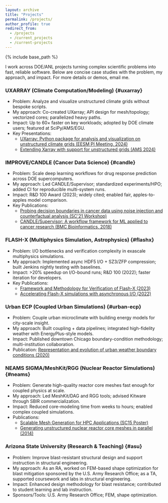```yaml
---
layout: archive
title: "Projects"
permalink: /projects/
author_profile: true
redirect_from:
  - /projects
  - /current_projects
  - /current-projects
---
```


{% include base_path %}

I work across DOE/ANL projects turning complex scientific problems into fast, reliable software. Below are concise case studies with the problem, my approach, and impact. For more details or demos, email me.

### UXARRAY (Climate Computation/Modeling) {#uxarray}
- Problem: Analyze and visualize unstructured climate grids without bespoke scripts.
- My approach: Co-created UXarray; API design for mesh/topology; vectorized cores; parallelized heavy paths.
- Impact: Up to 60× faster on key workloads; adopted by DOE climate users; featured at SciPy/AMS/EGU.
- Key Presentations:
  - [UXarray: Python package for analysis and visualization on unstructured climate grids (EESM PI Meeting, 2024)](https://climatemodeling.science.energy.gov/presentations/uxarray-python-package-analysis-and-visualization-model-output-unstructured-climate)
  - [Extending Xarray with support for unstructured grids (AMS 2024)](https://ams.confex.com/ams/104ANNUAL/meetingapp.cgi/Paper/434638)

### IMPROVE/CANDLE (Cancer Data Science) {#candle}
- Problem: Scale deep learning workflows for drug response prediction across DOE supercomputers.
- My approach: Led CANDLE/Supervisor; standardized experiments/HPO; added CI for reproducible multi-system runs.
- Impact: R&D 100 Award (2023); widely cited; enabled fair, apples-to-apples model comparison.
- Key Publications:
  - [Probing decision boundaries in cancer data using noise injection and counterfactual analysis (SC'21 Workshop)](https://web.cels.anl.gov/~woz/papers/Counterfactuals_2021.pdf)
  - [CANDLE/Supervisor: A workflow framework for ML applied to cancer research (BMC Bioinformatics, 2018)](https://link.springer.com/article/10.1186/s12859-018-2508-4)

### FLASH-X (Multiphysics Simulation, Astrophysics) {#flashx}
- Problem: I/O bottlenecks and verification complexity in exascale multiphysics simulations.
- My approach: Implemented async HDF5 I/O + SZ3/ZFP compression; built Jenkins nightly testing with baselines.
- Impact: >20% speedup on I/O-bound runs; R&D 100 (2022); faster iteration for developers.
- Key Publications:
  - [Framework and Methodology for Verification of Flash-X (2023)](https://ieeexplore.ieee.org/abstract/document/10487352)
  - [Accelerating Flash-X simulations with asynchronous I/O (2022)](https://ieeexplore.ieee.org/abstract/document/10026923)

### Urban ECP (Coupled Urban Simulations) {#urban-ecp}
- Problem: Couple urban microclimate with building energy models for city-scale insight.
- My approach: Built coupling + data pipelines; integrated high-fidelity weather with EnergyPlus-style models.
- Impact: Published downtown Chicago boundary-condition methodology; multi-institution collaboration.
- Publication: [Representation and evolution of urban weather boundary conditions (2020)](https://www.tandfonline.com/doi/abs/10.1080/19401493.2018.1534275)

### NEAMS SIGMA/MeshKit/RGG (Nuclear Reactor Simulations) {#neams}
- Problem: Generate high-quality reactor core meshes fast enough for coupled physics at scale.
- My approach: Led MeshKit/DAG and RGG tools; advised Kitware through SBIR commercialization.
- Impact: Reduced core-modeling time from weeks to hours; enabled complex coupled simulations.
- Publications:
  - [Scalable Mesh Generation for HPC Applications (SC15 Poster)](https://sc15.supercomputing.org/sites/all/themes/SC15images/tech_poster/poster_files/post319s2-file3.pdf)
  - [Generating unstructured nuclear reactor core meshes in parallel (2014)](https://www.sciencedirect.com/science/article/pii/S1877705814016750)

### Arizona State University (Research & Teaching) {#asu}
- Problem: Improve blast-resistant structural design and support instruction in structural engineering.
- My approach: As an RA, worked on FEM-based shape optimization for blast mitigation sponsored by the U.S. Army Research Office; as a TA, supported coursework and labs in structural engineering.
- Impact: Enhanced design methodology for blast resistance; contributed to student learning and lab instruction.
- Sponsors/Tools: U.S. Army Research Office; FEM, shape optimization.
